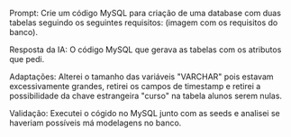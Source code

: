 Prompt: Crie um código MySQL para criação de uma database com duas tabelas seguindo os seguintes requisitos: (imagem com os requisitos do banco).

Resposta da IA: O código MySQL que gerava as tabelas com os atributos que pedi.

Adaptações: Alterei o tamanho das variáveis "VARCHAR" pois estavam excessivamente grandes, retirei os campos de timestamp e retirei a possibilidade da chave estrangeira "curso" na tabela alunos serem nulas.

Validação: Executei o cógido no MySQL junto com as seeds e analisei se haveriam possíveis má modelagens no banco.